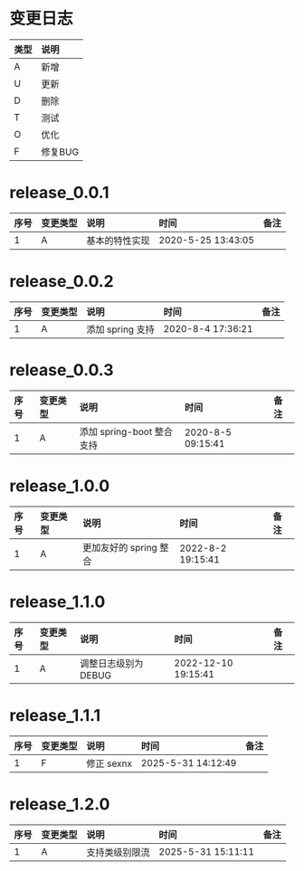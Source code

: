 # 变更日志

| 类型 | 说明 |
|:----|:----|
| A | 新增 |
| U | 更新 |
| D | 删除 |
| T | 测试 |
| O | 优化 |
| F | 修复BUG |

# release_0.0.1

| 序号 | 变更类型 | 说明 | 时间 | 备注 |
|:---|:---|:---|:---|:--|
| 1 | A | 基本的特性实现 | 2020-5-25 13:43:05 | |

# release_0.0.2

| 序号 | 变更类型 | 说明 | 时间 | 备注 |
|:---|:---|:---|:---|:--|
| 1 | A | 添加 spring 支持 | 2020-8-4 17:36:21 | |

# release_0.0.3

| 序号 | 变更类型 | 说明 | 时间 | 备注 |
|:---|:---|:---|:---|:--|
| 1 | A | 添加 spring-boot 整合支持 | 2020-8-5 09:15:41 | |

# release_1.0.0

| 序号 | 变更类型 | 说明 | 时间 | 备注 |
|:---|:---|:---|:---|:--|
| 1 | A | 更加友好的 spring 整合 | 2022-8-2 19:15:41 | |

# release_1.1.0

| 序号 | 变更类型 | 说明 | 时间 | 备注 |
|:---|:---|:---|:---|:--|
| 1 | A | 调整日志级别为 DEBUG | 2022-12-10 19:15:41 | |


# release_1.1.1

| 序号 | 变更类型 | 说明       | 时间                 | 备注 |
|:---|:-----|:---------|:-------------------|:--|
| 1 | F    | 修正 sexnx | 2025-5-31 14:12:49 | |

# release_1.2.0

| 序号 | 变更类型 | 说明      | 时间                 | 备注 |
|:---|:-----|:--------|:-------------------|:--|
| 1 | A    | 支持类级别限流 | 2025-5-31 15:11:11 | |